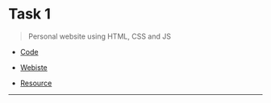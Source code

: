 # Task 1
> Personal website using HTML, CSS and JS

- [Code](https://github.com/akashrchandran/web-bootcamp/tree/main/Task_1)

- [Webiste](https://github.akashrchandran.in/web-bootcamp/Task_1/)

- [Resource](https://scrimba.com/learn/htmlandcss/)

* * *


